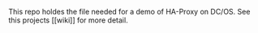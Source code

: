 This repo holdes the file needed for a demo of HA-Proxy on DC/OS.  See this projects [[wiki]] for more detail.  
